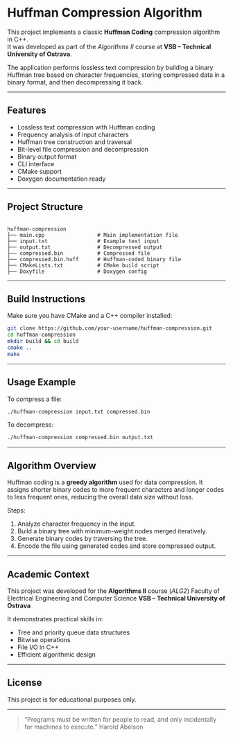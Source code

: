# Huffman Compression Algorithm

This project implements a classic **Huffman Coding** compression algorithm in C++.  
It was developed as part of the *Algorithms II* course at **VSB – Technical University of Ostrava**.

The application performs lossless text compression by building a binary Huffman tree based on character frequencies, storing compressed data in a binary format, and then decompressing it back.

---

## Features

- Lossless text compression with Huffman coding
- Frequency analysis of input characters
- Huffman tree construction and traversal
- Bit-level file compression and decompression
- Binary output format
- CLI interface
- CMake support
- Doxygen documentation ready

---

## Project Structure

```

huffman-compression
├── main.cpp                 # Main implementation file
├── input.txt                # Example text input
├── output.txt               # Decompressed output
├── compressed.bin           # Compressed file
├── compressed.bin.huff      # Huffman-coded binary file
├── CMakeLists.txt           # CMake build script
├── Doxyfile                 # Doxygen config

````

---

## Build Instructions

Make sure you have CMake and a C++ compiler installed:

```bash
git clone https://github.com/your-username/huffman-compression.git
cd huffman-compression
mkdir build && cd build
cmake ..
make
````

---

## Usage Example

To compress a file:

```bash
./huffman-compression input.txt compressed.bin
```

To decompress:

```bash
./huffman-compression compressed.bin output.txt
```

---

## Algorithm Overview

Huffman coding is a **greedy algorithm** used for data compression. It assigns shorter binary codes to more frequent characters and longer codes to less frequent ones, reducing the overall data size without loss.

Steps:

1. Analyze character frequency in the input.
2. Build a binary tree with minimum-weight nodes merged iteratively.
3. Generate binary codes by traversing the tree.
4. Encode the file using generated codes and store compressed output.

---

## Academic Context

This project was developed for the **Algorithms II** course (*ALG2*)
Faculty of Electrical Engineering and Computer Science
**VSB – Technical University of Ostrava**

It demonstrates practical skills in:

* Tree and priority queue data structures
* Bitwise operations
* File I/O in C++
* Efficient algorithmic design

---

## License

This project is for educational purposes only.

---

> “Programs must be written for people to read, and only incidentally for machines to execute.”
>  Harold Abelson    
